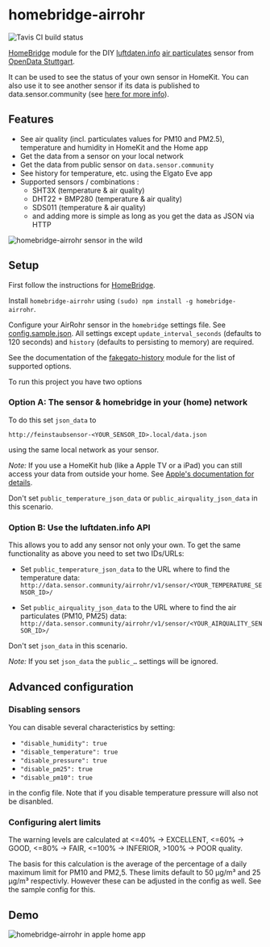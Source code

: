 # homebridge-airrohr

![Tavis CI build status](https://travis-ci.org/toto/homebridge-airrohr.svg?branch=master)

[HomeBridge](http://github.com/nfarina/homebridge) module for the DIY [luftdaten.info](https://luftdaten.info) [air particulates](https://en.wikipedia.org/wiki/Particulates) sensor from [OpenData Stuttgart](ttps://github.com/opendata-stuttgart/).

It can be used to see the status of your own sensor in HomeKit. You can also use it to see another sensor if its data is published to data.sensor.community (see [here for more info](http://sensor.community)).

## Features

- See air quality (incl. particulates values for PM10 and PM2.5), temperature and humidity in HomeKit and the Home app
- Get the data from a sensor on your local network
- Get the data from public sensor on `data.sensor.community`
- See history for temperature, etc. using the Elgato Eve app 
- Supported sensors / combinations : 
  - SHT3X (temperature & air quality)
  - DHT22 + BMP280 (temperature & air quality)
  - SDS011 (temperature & air quality)
  - and adding more is simple as long as you get the data as JSON via HTTP

![homebridge-airrohr sensor in the wild](img/sensor.jpeg)

## Setup

First follow the instructions for [HomeBridge](http://github.com/nfarina/homebridge). 

Install `homebridge-airrohr` using `(sudo) npm install -g homebridge-airrohr`.

Configure your AirRohr sensor in the `homebridge` settings file. See [config.sample.json](config.sample.json). All settings except `update_interval_seconds` (defaults to 120 seconds) and `history` (defaults to persisting to memory) are required.

See the documentation of the [fakegato-history](https://github.com/simont77/fakegato-history/blob/master/README.md#history-persistence) module for the list of supported options.

To run this project you have two options

### Option A: The sensor & homebridge in your (home) network

To do this set `json_data` to

`http://feinstaubsensor-<YOUR_SENSOR_ID>.local/data.json`

using the same local network as your sensor. 

*Note:* If you use a HomeKit hub (like a Apple TV or a iPad) you can still access your data from outside your home. See [Apple's documentation for details](https://support.apple.com/en-us/HT207057).

Don't set `public_temperature_json_data` or `public_airquality_json_data` in this scenario.

### Option B: Use the luftdaten.info API

This allows you to add any sensor not only your own. To get the same functionality as above you need to set two IDs/URLs:

- Set `public_temperature_json_data` to the URL where to find the temperature data:  `http://data.sensor.community/airrohr/v1/sensor/<YOUR_TEMPERATURE_SENSOR_ID>/` 

- Set `public_airquality_json_data` to the URL where to find the air particulates (PM10, PM25) data:  `http://data.sensor.community/airrohr/v1/sensor/<YOUR_AIRQUALITY_SENSOR_ID>/` 

Don't set `json_data` in this scenario.

*Note:* If you set `json_data` the `public_…` settings will be ignored.

## Advanced configuration

### Disabling sensors

You can disable several characteristics by setting: 

- `"disable_humidity": true`
- `"disable_temperature": true`
- `"disable_pressure": true`
- `"disable_pm25": true`
- `"disable_pm10": true`

in the config file. Note that if you disable temperature pressure will also not be disanbled.

### Configuring alert limits

The warning levels are calculated at <=40% -> EXCELLENT, <=60% -> GOOD, <=80% -> FAIR, <=100% -> INFERIOR, >100% -> POOR quality. 

The basis for this calculation is the average of the percentage of a daily maximum limit for PM10 and PM2,5. These limits default to 50 µg/m³ and 25 µg/m³ respectivly. However these can be adjusted in the config as well. See the sample config for this.

## Demo

![homebridge-airrohr in apple home app](img/screenshot.jpeg)
